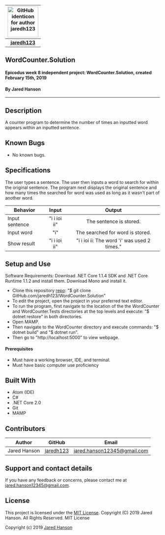 |<img src="https://github.com/identicons/jaredh123.png" width=100 alt="GitHub identicon for author jaredh123">|
|:-----:|
| [**jaredh123**](https://github.com/jaredh123 ) |

##  **WordCounter.Solution**

#### Epicodus week 8 independent project: WordCounter.Solution, created February 15th, 2019
#### By Jared Hanson

----------

## Description

A counter program to determine the number of times an inputted word appears within an inputted sentence.

## Known Bugs

* No known bugs.

## Specifications
The user types a sentence. The user then inputs a word to search for within the original sentence. The program next displays the original sentence and how many times the searched for word was used as long as it wasn't part of another word.

| Behavior | Input | Output |
|----------|:-----:|:------:|
| Input sentence | "i i ioi ii" | The sentence is stored. |
| Input word | "i" | The searched for word is stored. |
| Show result | "i i ioi ii" | "i i ioi ii: The word 'i' was used 2 times." |

## Setup and Use
Software Requirements:
Download .NET Core 1.1.4 SDK and .NET Core Runtime 1.1.2 and install them. Download Mono and install it.

* Clone this repository [repo](https://github.com/jaredh123/WordCounter.Solution): "$ git clone GitHub.com/jaredh123/WordCounter.Solution"
* To edit the project, open the project in your preferred text editor.
* To run the program, first navigate to the location of the the WordCounter and WordCounter.Tests directories at the top levels and execute: "$ dotnet restore" in both directories.
* Open MAMP.
* Then navigate to the WordCounter directory and execute commands: "$ dotnet build" and "$ dotnet run".
* Then go to "http://localhost:5000" to view webpage.

#### Prerequisites
* Must have a working browser, IDE, and terminal.
* Must have basic computer use proficiency

## Built With

* Atom (IDE)
* C#
* .NET Core 2.0
* Git
* MAMP

## Contributors

| Author | GitHub | Email |
|--------|:------:|:-----:|
| Jared Hanson | [jaredh123](https://github.com/jaredh123) | [jared.hanson12345@gmail.com](mailto:jared.hanson12345@gmail.com) |

## Support and contact details

If you have any feedback or concerns, please contact me at [jared.hanson12345@gmail.com](mailto:jared.hanson12345@gmail.com).

## License

This project is licensed under the [MIT License](https://opensource.org/licenses/MIT). Copyright (C) 2019 Jared Hanson. All Rights Reserved. MIT License

Copyright (c) 2019 [Jared Hanson](https://github.com/jaredh123)
